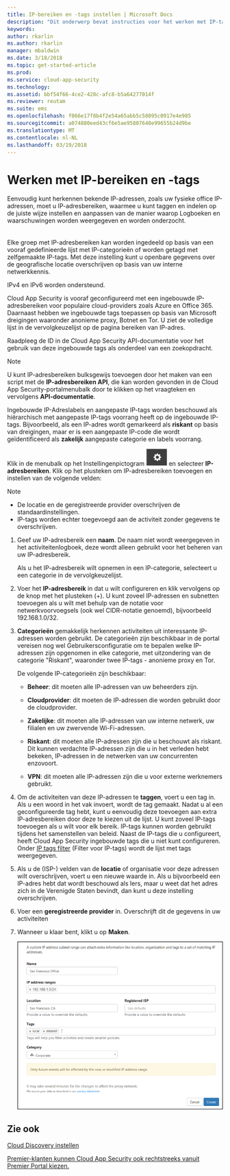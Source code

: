 ```yaml
---
title: IP-bereiken en -tags instellen | Microsoft Docs
description: "Dit onderwerp bevat instructies voor het werken met IP-tags en IP-categorieën."
keywords: 
author: rkarlin
ms.author: rkarlin
manager: mbaldwin
ms.date: 3/18/2018
ms.topic: get-started-article
ms.prod: 
ms.service: cloud-app-security
ms.technology: 
ms.assetid: bbf54f66-4ce2-428c-afc8-b5a64277014f
ms.reviewer: reutam
ms.suite: ems
ms.openlocfilehash: f066e17f8b4f2e54a65abb5c58095c0917e4e985
ms.sourcegitcommit: a074880eed43cf6e5ae95807640e99655b24d9be
ms.translationtype: MT
ms.contentlocale: nl-NL
ms.lasthandoff: 03/19/2018
---
```

#  <a name="IPtagsandRanges"></a>Werken met IP-bereiken en -tags

Eenvoudig kunt herkennen bekende IP-adressen, zoals uw fysieke office IP-adressen, moet u IP-adresbereiken, waarmee u kunt taggen en indelen op de juiste wijze instellen en aanpassen van de manier waarop Logboeken en waarschuwingen worden weergegeven en worden onderzocht. <br></br>  
Elke groep met IP-adresbereiken kan worden ingedeeld op basis van een vooraf gedefinieerde lijst met IP-categorieën of worden getagd met zelfgemaakte IP-tags. Met deze instelling kunt u openbare gegevens over de geografische locatie overschrijven op basis van uw interne netwerkkennis.  
  
IPv4 en IPv6 worden ondersteund.  
  
Cloud App Security is vooraf geconfigureerd met een ingebouwde IP-adresbereiken voor populaire cloud-providers zoals Azure en Office 365. Daarnaast hebben we ingebouwde tags toepassen op basis van Microsoft dreigingen waaronder anonieme proxy, Botnet en Tor. U ziet de volledige lijst in de vervolgkeuzelijst op de pagina bereiken van IP-adres.

Raadpleeg de ID in de Cloud App Security API-documentatie voor het gebruik van deze ingebouwde tags als onderdeel van een zoekopdracht. 

> [!NOTE]
> U kunt IP-adresbereiken bulksgewijs toevoegen door het maken van een script met de **IP-adresbereiken API**, die kan worden gevonden in de Cloud App Security-portalmenubalk door te klikken op het vraagteken en vervolgens **API-documentatie**.


Ingebouwde IP-Adreslabels en aangepaste IP-tags worden beschouwd als hiërarchisch met aangepaste IP-tags voorrang heeft op de ingebouwde IP-tags. Bijvoorbeeld, als een IP-adres wordt gemarkeerd als **riskant** op basis van dreigingen, maar er is een aangepaste IP-code die wordt geïdentificeerd als **zakelijk** aangepaste categorie en labels voorrang.

Klik in de menubalk op het Instellingenpictogram ![het Instellingenpictogram](./media/settings-icon.png "Instellingenpictogram") en selecteer **IP-adresbereiken**. Klik op het plusteken om IP-adresbereiken toevoegen en instellen van de volgende velden:  
  
> [!NOTE]  
> - De locatie en de geregistreerde provider overschrijven de standaardinstellingen.   
> - IP-tags worden echter toegevoegd aan de activiteit zonder gegevens te overschrijven.  
  
1.  Geef uw IP-adresbereik een **naam**. De naam niet wordt weergegeven in het activiteitenlogboek, deze wordt alleen gebruikt voor het beheren van uw IP-adresbereik.  
  
     Als u het IP-adresbereik wilt opnemen in een IP-categorie, selecteert u een categorie in de vervolgkeuzelijst.  
  
2.  Voer het **IP-adresbereik** in dat u wilt configureren en klik vervolgens op de knop met het plusteken (+). U kunt zoveel IP-adressen en subnetten toevoegen als u wilt met behulp van de notatie voor netwerkvoorvoegsels (ook wel CIDR-notatie genoemd), bijvoorbeeld 192.168.1.0/32.  
  
3.  **Categorieën** gemakkelijk herkennen activiteiten uit interessante IP-adressen worden gebruikt. De categorieën zijn beschikbaar in de portal vereisen nog wel Gebruikersconfiguratie om te bepalen welke IP-adressen zijn opgenomen in elke categorie, met uitzondering van de categorie "Riskant", waaronder twee IP-tags - anonieme proxy en Tor.  
  
     De volgende IP-categorieën zijn beschikbaar:  
  
    -   **Beheer**: dit moeten alle IP-adressen van uw beheerders zijn.  
  
    -  **Cloudprovider**: dit moeten de IP-adressen die worden gebruikt door de cloudprovider.
  
    -   **Zakelijke**: dit moeten alle IP-adressen van uw interne netwerk, uw filialen en uw zwervende Wi-Fi-adressen.  
  
    -   **Riskant**: dit moeten alle IP-adressen zijn die u beschouwt als riskant. Dit kunnen verdachte IP-adressen zijn die u in het verleden hebt bekeken, IP-adressen in de netwerken van uw concurrenten enzovoort.  
  
    -   **VPN**: dit moeten alle IP-adressen zijn die u voor externe werknemers gebruikt.  
4.  Om de activiteiten van deze IP-adressen te **taggen**, voert u een tag in. Als u een woord in het vak invoert, wordt de tag gemaakt. Nadat u al een geconfigureerde tag hebt, kunt u eenvoudig deze toevoegen aan extra IP-adresbereiken door deze te kiezen uit de lijst. U kunt zoveel IP-tags toevoegen als u wilt voor elk bereik. IP-tags kunnen worden gebruikt tijdens het samenstellen van beleid.  Naast de IP-tags die u configureert, heeft Cloud App Security ingebouwde tags die u niet kunt configureren. Onder [IP tags filter](activity-filters.md) (Filter voor IP-tags) wordt de lijst met tags weergegeven.  
  
5.  Als u de (ISP-) velden van de **locatie** of organisatie voor deze adressen wilt overschrijven, voert u een nieuwe waarde in. Als u bijvoorbeeld een IP-adres hebt dat wordt beschouwd als Iers, maar u weet dat het adres zich in de Verenigde Staten bevindt, dan kunt u deze instelling overschrijven.  
  
6.  Voer een **geregistreerde provider** in. Overschrijft dit de gegevens in uw activiteiten  
 
7.   Wanneer u klaar bent, klikt u op **Maken**.  
  
     ![newipaddress-bereik](./media/newipaddress-range.png "newipaddress-bereik")  
  
  
    
## <a name="see-also"></a>Zie ook  
[Cloud Discovery instellen](set-up-cloud-discovery.md)   

[Premier-klanten kunnen Cloud App Security ook rechtstreeks vanuit Premier Portal kiezen.](https://premier.microsoft.com/)  
  
  